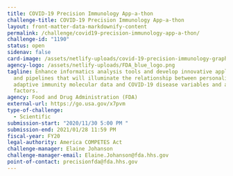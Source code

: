```yaml
---
title: COVID-19 Precision Immunology App-a-thon
challenge-title: COVID-19 Precision Immunology App-a-thon
layout: front-matter-data-markdownify-content
permalink: /challenge/covid19-precision-immunology-app-a-thon/
challenge-id: "1190"
status: open
sidenav: false
card-image: /assets/netlify-uploads/covid-19-precision-immunology-graphic_v02_resize.jpg
agency-logo: /assets/netlify-uploads/FDA_blue_logo.png
tagline: Enhance informatics analysis tools and develop innovative applications
  and pipelines that will illuminate the relationship between personalized
  adaptive immunity molecular data and COVID-19 disease variables and associated
  factors.
agency: Food and Drug Administration (FDA)
external-url: https://go.usa.gov/x7pvm
type-of-challenge:
  - Scientific
submission-start: "2020/11/30 5:00 PM "
submission-end: 2021/01/28 11:59 PM
fiscal-year: FY20
legal-authority: America COMPETES Act
challenge-manager: Elaine Johanson
challenge-manager-email: Elaine.Johanson@fda.hhs.gov
point-of-contact: precisionfda@fda.hhs.gov
---
```

